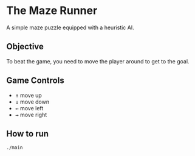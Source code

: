 # The Maze Runner

A simple maze puzzle equipped with a heuristic AI.

## Objective

To beat the game, you need to move the player around to get to the goal.

## Game Controls

* <kbd>↑</kbd> move up
* <kbd>↓</kbd> move down
* <kbd>←</kbd> move left
* <kbd>→</kbd> move right

## How to run


```
./main
```